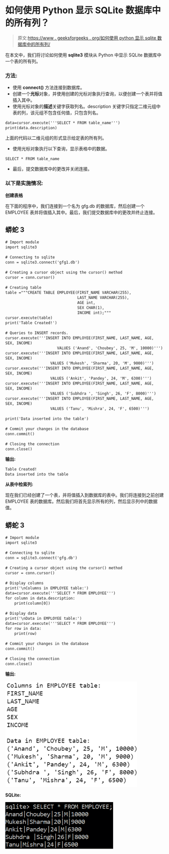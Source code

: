 # 如何使用 Python 显示 SQLite 数据库中的所有列？

> 原文:[https://www . geeksforgeeks . org/如何使用 python 显示 sqlite 数据库中的所有列/](https://www.geeksforgeeks.org/how-to-show-all-columns-in-the-sqlite-database-using-python/)

在本文中，我们将讨论如何使用 **sqlite3** 模块从 Python 中显示 SQLite 数据库中一个表的所有列。

### 方法:

*   使用 **connect()** 方法连接到数据库。
*   创建一个**光标**对象，并使用创建的光标对象执行查询，以便创建一个表并将值插入其中。
*   使用光标对象的**描述**关键字获取列名。description 关键字只指定二维元组中表的列，该元组不包含任何值，只包含列名。

```
data=cursor.execute('''SELECT * FROM table_name''')
print(data.description)
```

上面的代码以二维元组的形式显示给定表的所有列。

*   使用光标对象执行以下查询，显示表格中的数据。

```
SELECT * FROM table_name
```

*   最后，提交数据库中的更改并关闭连接。

### 以下是实施情况:

**创建表格**

在下面的程序中，我们连接到一个名为 gfg.db 的数据库，然后创建一个 EMPLOYEE 表并将值插入其中。最后，我们提交数据库中的更改并终止连接。

## 蟒蛇 3

```
# Import module
import sqlite3

# Connecting to sqlite
conn = sqlite3.connect('gfg1.db')

# Creating a cursor object using the cursor() method
cursor = conn.cursor()

# Creating table
table ="""CREATE TABLE EMPLOYEE(FIRST_NAME VARCHAR(255), 
                                LAST_NAME VARCHAR(255),
                                AGE int, 
                                SEX CHAR(1), 
                                INCOME int);"""
cursor.execute(table)
print('Table Created!')

# Queries to INSERT records.
cursor.execute('''INSERT INTO EMPLOYEE(FIRST_NAME, LAST_NAME, AGE, SEX, INCOME) 
                       VALUES ('Anand', 'Choubey', 25, 'M', 10000)''')
cursor.execute('''INSERT INTO EMPLOYEE(FIRST_NAME, LAST_NAME, AGE, SEX, INCOME) 
                    VALUES ('Mukesh', 'Sharma', 20, 'M', 9000)''')
cursor.execute('''INSERT INTO EMPLOYEE(FIRST_NAME, LAST_NAME, AGE, SEX, INCOME) 
                    VALUES ('Ankit', 'Pandey', 24, 'M', 6300)''')
cursor.execute('''INSERT INTO EMPLOYEE(FIRST_NAME, LAST_NAME, AGE, SEX, INCOME) 
                    VALUES ('Subhdra ', 'Singh', 26, 'F', 8000)''')
cursor.execute('''INSERT INTO EMPLOYEE(FIRST_NAME, LAST_NAME, AGE, SEX, INCOME) 
                    VALUES ('Tanu', 'Mishra', 24, 'F', 6500)''')

print('Data inserted into the table')

# Commit your changes in the database    
conn.commit()

# Closing the connection
conn.close()
```

**输出:**

```
Table Created!
Data inserted into the table
```

**从表中检索列:**

现在我们已经创建了一个表，并将值插入到数据库的表中。我们将连接到之前创建 EMPLOYEE 表的数据库。然后我们将首先显示所有的列，然后显示列中的数据值。

## 蟒蛇 3

```
# Import module
import sqlite3

# Connecting to sqlite
conn = sqlite3.connect('gfg.db')

# Creating a cursor object using the cursor() method
cursor = conn.cursor()

# Display columns
print('\nColumns in EMPLOYEE table:')
data=cursor.execute('''SELECT * FROM EMPLOYEE''')
for column in data.description:
    print(column[0])

# Display data
print('\nData in EMPLOYEE table:')
data=cursor.execute('''SELECT * FROM EMPLOYEE''')
for row in data:
    print(row)

# Commit your changes in the database    
conn.commit()

# Closing the connection
conn.close()
```

**输出:**

![](img/87ec970cfaaeb32344c6849bd154dff0.png)

**SQLite:**

![](img/9b47c8c5ca2121876967ad68692d9769.png)